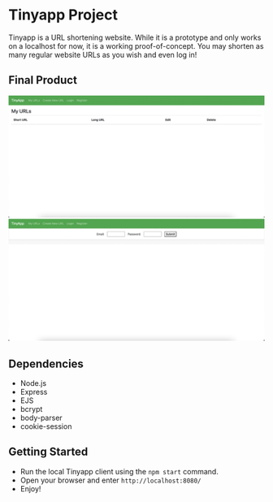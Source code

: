 # Tinyapp Project

Tinyapp is a URL shortening website. While it is a prototype and only works on a localhost for now, it is a working proof-of-concept. You may shorten as many regular website URLs as you wish and even log in!

## Final Product

!["Screenshot of URLs page"](https://github.com/chris-cho/tinyapp/blob/master/docs/urls.png)
!["Screenshot of register page"](https://github.com/chris-cho/tinyapp/blob/master/docs/register.png)

## Dependencies
- Node.js
- Express
- EJS
- bcrypt
- body-parser
- cookie-session

## Getting Started

- Run the local Tinyapp client using the `npm start` command.
- Open your browser and enter `http://localhost:8080/`
- Enjoy!
